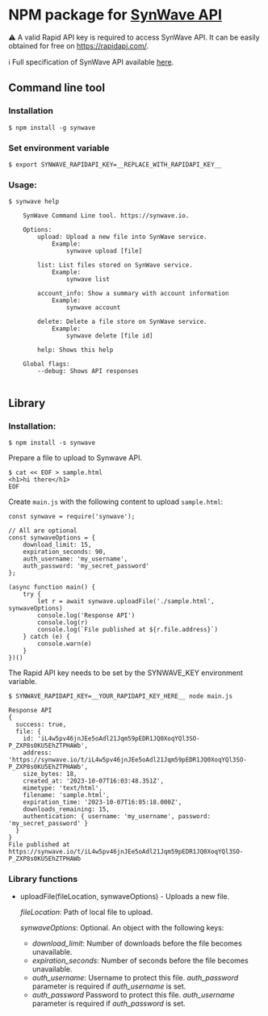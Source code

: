 # NPM package for [SynWave API](https://synwave.io/)

:warning: A valid Rapid API key is required to access SynWave API. It can be easily obtained for free on https://rapidapi.com/.

:information_source: Full specification of SynWave API available [here](https://rapidapi.com/rpi4gx/api/synwave).

## Command line tool

### Installation
```
$ npm install -g synwave
```

### Set environment variable
```
$ export SYNWAVE_RAPIDAPI_KEY=__REPLACE_WITH_RAPIDAPI_KEY__
```

### Usage:
```
$ synwave help

    SynWave Command Line tool. https://synwave.io.

    Options:
        upload: Upload a new file into SynWave service.
            Example: 
                synwave upload [file]

        list: List files stored on SynWave service.
            Example: 
                synwave list

        account_info: Show a summary with account information
            Example:
                synwave account

        delete: Delete a file store on SynWave service.
            Example: 
                synwave delete [file id]

        help: Shows this help

    Global flags:
        --debug: Shows API responses
    
```

## Library
### Installation:

```
$ npm install -s synwave
```

Prepare a file to upload to Synwave API.
```
$ cat << EOF > sample.html
<h1>hi there</h1>
EOF
```

Create `main.js` with the following content to upload `sample.html`:
```
const synwave = require('synwave');

// All are optional
const synwaveOptions = {
    download_limit: 15,
    expiration_seconds: 90,
    auth_username: 'my_username',
    auth_password: 'my_secret_password'
};

(async function main() {
    try {
        let r = await synwave.uploadFile('./sample.html', synwaveOptions)
        console.log('Response API')
        console.log(r)
        console.log(`File published at ${r.file.address}`)
    } catch (e) {
        console.warn(e)
    }
})()
```

The Rapid API key needs to be set by the SYNWAVE_KEY environment variable.

```
$ SYNWAVE_RAPIDAPI_KEY=__YOUR_RAPIDAPI_KEY_HERE__ node main.js

Response API
{
  success: true,
  file: {
    id: 'iL4w5pv46jnJEe5oAdl21Jqm59pEDR1JQ0XoqYQl3SO-P_ZXP8s0KU5EhZTPHAWb',
    address: 'https://synwave.io/t/iL4w5pv46jnJEe5oAdl21Jqm59pEDR1JQ0XoqYQl3SO-P_ZXP8s0KU5EhZTPHAWb',
    size_bytes: 18,
    created_at: '2023-10-07T16:03:48.351Z',
    mimetype: 'text/html',
    filename: 'sample.html',
    expiration_time: '2023-10-07T16:05:18.000Z',
    downloads_remaining: 15,
    authentication: { username: 'my_username', password: 'my_secret_password' }
  }
}
File published at https://synwave.io/t/iL4w5pv46jnJEe5oAdl21Jqm59pEDR1JQ0XoqYQl3SO-P_ZXP8s0KU5EhZTPHAWb
```

### Library functions

* uploadFile(fileLocation, synwaveOptions) - Uploads a new file. 

    *fileLocation*: Path of local file to upload.

    *synwaveOptions*: Optional. An object with the following keys:

    * *download_limit*: Number of downloads before the file becomes unavailable.
    * *expiration_seconds*: Number of seconds before the file becomes unavailable.
    * *auth_username*: Username to protect this file. *auth_password* parameter is required if *auth_username* is set.
    * *auth_password* Password to protect this file. *auth_username* parameter is required if *auth_password* is set.
